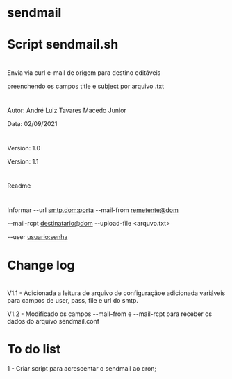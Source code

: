 # sendmail
# Script sendmail.sh
#
Envia via curl e-mail de origem para destino editáveis

preenchendo os campos title e subject por arquivo .txt
#
Autor: André Luiz Tavares Macedo Junior

Data: 02/09/2021
#
Version: 1.0

Version: 1.1
#
Readme
#
Informar --url <smtp.dom:porta> --mail-from <remetente@dom>

--mail-rcpt <destinatario@dom> --upload-file <arquvo.txt>

--user <usuario:senha>
#
# Change log
#
V1.1 - Adicionada a leitura de arquivo de configuraçãoe adicionada variáveis para campos de user, pass, file e url do smtp.
 
V1.2 - Modificado os campos --mail-from e --mail-rcpt para receber os dados do arquivo sendmail.conf

# To do list

1 - Criar script para acrescentar o sendmail ao cron;
